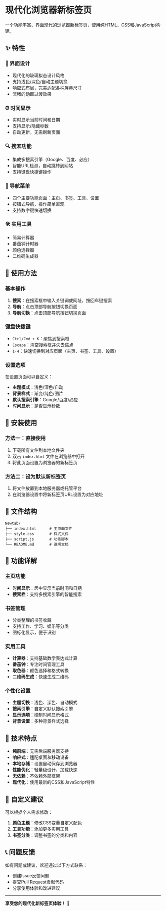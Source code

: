 # 现代化浏览器新标签页

一个功能丰富、界面现代的浏览器新标签页，使用纯HTML、CSS和JavaScript构建。

## ✨ 特性

### 🎨 界面设计
- 现代化的玻璃拟态设计风格
- 支持浅色/深色/自动主题切换
- 响应式布局，完美适配各种屏幕尺寸
- 流畅的动画过渡效果

### ⏰ 时间显示
- 实时显示当前时间和日期
- 支持显示/隐藏秒数
- 自动更新，无需刷新页面

### 🔍 搜索功能
- 集成多搜索引擎（Google、百度、必应）
- 智能URL检测，自动跳转到网站
- 支持键盘快捷键操作



### 🧭 导航菜单
- 四个主要功能页面：主页、书签、工具、设置
- 按钮式导航，操作简单直观
- 支持数字键快速切换

### 🛠️ 实用工具
- 简易计算器
- 番茄钟计时器
- 颜色选择器
- 二维码生成器

## 📱 使用方法

### 基本操作
1. **搜索**：在搜索框中输入关键词或网址，按回车键搜索
2. **导航**：点击顶部导航按钮切换页面
3. **导航切换**：点击顶部导航按钮切换页面

### 键盘快捷键
- `Ctrl/Cmd + K`：聚焦到搜索框
- `Escape`：清空搜索框并失去焦点
- `1-4`：快速切换到对应页面（主页、书签、工具、设置）

### 设置选项
在设置页面可以自定义：
- **主题模式**：浅色/深色/自动
- **背景样式**：渐变/纯色/图片
- **默认搜索引擎**：Google/百度/必应
- **时间显示**：是否显示秒数

## 🚀 安装使用

### 方法一：直接使用
1. 下载所有文件到本地文件夹
2. 双击 `index.html` 文件在浏览器中打开
3. 将此页面设置为浏览器的新标签页

### 方法二：设为默认新标签页
1. 将文件放置到本地服务器或托管平台
2. 在浏览器设置中将新标签页URL设置为对应地址

## 📁 文件结构

```
Newtab/
├── index.html      # 主页面文件
├── style.css       # 样式文件
├── script.js       # 功能脚本
└── README.md       # 说明文档
```

## 🎯 功能详解

### 主页功能
- **时间显示**：居中显示当前时间和日期
- **搜索栏**：支持多搜索引擎的智能搜索

### 书签管理
- 分类整理的书签收藏
- 支持工作、学习、娱乐等分类
- 图标化显示，便于识别

### 实用工具
- **计算器**：支持基础数学表达式计算
- **番茄钟**：专注时间管理工具
- **取色器**：颜色选择和格式转换
- **二维码生成**：快速生成二维码

### 个性化设置
- **主题切换**：浅色、深色、自动模式
- **搜索引擎**：自定义默认搜索引擎
- **显示选项**：控制时间显示格式
- **背景设置**：多种背景样式选择

## 🔧 技术特点

- **纯前端**：无需后端服务器支持
- **响应式**：适配桌面和移动设备
- **本地存储**：设置自动保存到浏览器
- **性能优化**：轻量级设计，加载快速
- **无依赖**：不依赖外部框架
- **现代化**：使用最新的CSS和JavaScript特性

## 🌟 自定义建议

可以根据个人需求修改：
1. **颜色主题**：修改CSS变量自定义配色
2. **工具功能**：添加更多实用工具
3. **书签分类**：调整书签的分类和内容

## 📞 问题反馈

如有问题或建议，欢迎通过以下方式联系：
- 创建Issue反馈问题
- 提交Pull Request贡献代码
- 分享使用体验和改进建议

---

**享受您的现代化新标签页体验！** 🎉
